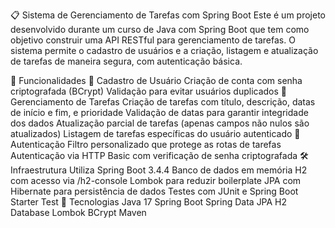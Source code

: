 📋 Sistema de Gerenciamento de Tarefas com Spring Boot
Este é um projeto desenvolvido durante um curso de Java com Spring Boot que tem como objetivo construir uma API RESTful para gerenciamento de tarefas. O sistema permite o cadastro de usuários e a criação, listagem e atualização de tarefas de maneira segura, com autenticação básica.

🚀 Funcionalidades
📌 Cadastro de Usuário
Criação de conta com senha criptografada (BCrypt)
Validação para evitar usuários duplicados
📝 Gerenciamento de Tarefas
Criação de tarefas com título, descrição, datas de início e fim, e prioridade
Validação de datas para garantir integridade dos dados
Atualização parcial de tarefas (apenas campos não nulos são atualizados)
Listagem de tarefas específicas do usuário autenticado
🔐 Autenticação
Filtro personalizado que protege as rotas de tarefas
Autenticação via HTTP Basic com verificação de senha criptografada
🛠️ Infraestrutura
Utiliza Spring Boot 3.4.4
Banco de dados em memória H2 com acesso via /h2-console
Lombok para reduzir boilerplate
JPA com Hibernate para persistência de dados
Testes com JUnit e Spring Boot Starter Test
🧪 Tecnologias
Java 17
Spring Boot
Spring Data JPA
H2 Database
Lombok
BCrypt
Maven
